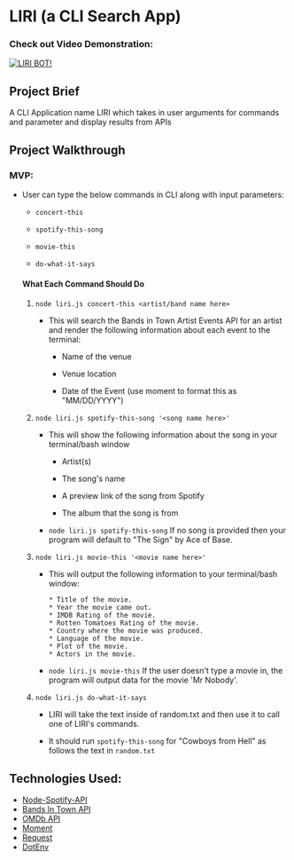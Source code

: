 # LIRI (a CLI Search App)

### Check out Video Demonstration:
[![LIRI BOT!](https://i.ytimg.com/vi/WLQYbDtiivM/2.jpg?time=1540611149489)](https://youtu.be/WLQYbDtiivM)

## Project Brief

A CLI Application name LIRI which takes in user arguments for commands and parameter and display results from APIs

## Project Walkthrough

### MVP:

* User can type the below commands in CLI along with input parameters:
   * `concert-this`

   * `spotify-this-song`

   * `movie-this`

   * `do-what-it-says`

    #### What Each Command Should Do

    1. `node liri.js concert-this <artist/band name here>`

        * This will search the Bands in Town Artist Events API for an artist and render the following information about each event to the terminal:

            * Name of the venue

            * Venue location

            * Date of the Event (use moment to format this as "MM/DD/YYYY")

    2. `node liri.js spotify-this-song '<song name here>'`

        * This will show the following information about the song in your terminal/bash window

            * Artist(s)

            * The song's name

            * A preview link of the song from Spotify

            * The album that the song is from

        * `node liri.js spotify-this-song` If no song is provided then your program will default to "The Sign" by Ace of Base.

    3. `node liri.js movie-this '<movie name here>'`

        * This will output the following information to your terminal/bash window:

            ```
            * Title of the movie.
            * Year the movie came out.
            * IMDB Rating of the movie.
            * Rotten Tomatoes Rating of the movie.
            * Country where the movie was produced.
            * Language of the movie.
            * Plot of the movie.
            * Actors in the movie.
            ```

        * `node liri.js movie-this` If the user doesn't type a movie in, the program will output data for the movie 'Mr Nobody'.

    4. `node liri.js do-what-it-says`

        * LIRI will take the text inside of random.txt and then use it to call one of LIRI's commands.

        * It should run `spotify-this-song` for "Cowboys from Hell" as follows the text in `random.txt`

## Technologies Used: 
  
  * [Node-Spotify-API](https://www.npmjs.com/package/node-spotify-api)          
  * [Bands In Town API](http://www.artists.bandsintown.com/bandsintown-api)           
  * [OMDb API](http://www.omdbapi.com/)           
  * [Moment](https://www.npmjs.com/package/moment)           
  * [Request](https://www.npmjs.com/package/request)           
  * [DotEnv](https://www.npmjs.com/package/dotenv)







